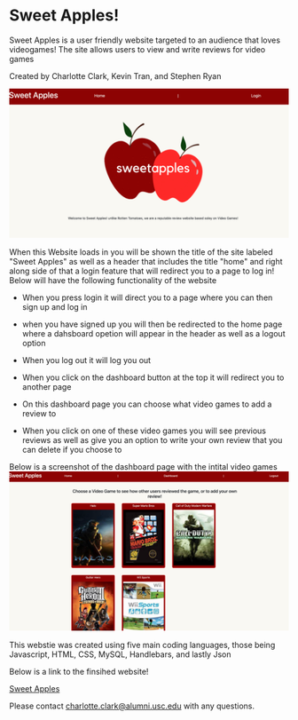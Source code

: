 # Sweet Apples!
Sweet Apples is a user friendly website targeted to an audience that loves videogames! The site allows users to view and write reviews for video games

Created by Charlotte Clark, Kevin Tran, and Stephen Ryan

![websitefrontpage](sweetapples.png)

When this Website loads in you will be shown the title of the site labeled "Sweet Apples" as well as a header that includes the title "home" and right along side of that a login feature that will redirect you to a page to log in! Below will have the following functionality of the website

* When you press login it will direct you to a page where you can then sign up and log in

* when you have signed up you will then be redirected to the home page where a dahsboard opetion will appear in the header as well as a logout option

* When you log out it will log you out

* When you click on the dashboard button at the top it will redirect you to another page

* On this dashboard page you can choose what video games to add a review to

* When you click on one of these video games you will see previous reviews as well as give you an option to write your own review that you can delete if you choose to

Below is a screenshot of the dashboard page with the intital video games
![websitefrontpage](dashboardscreen.png)


This webstie was created using five main coding languages, those being Javascript, HTML, CSS, MySQL, Handlebars, and lastly Json

Below is a link to the finsihed website!

[Sweet Apples](https://ancient-plains-02897.herokuapp.com/)

Please contact charlotte.clark@alumni.usc.edu with any questions.
